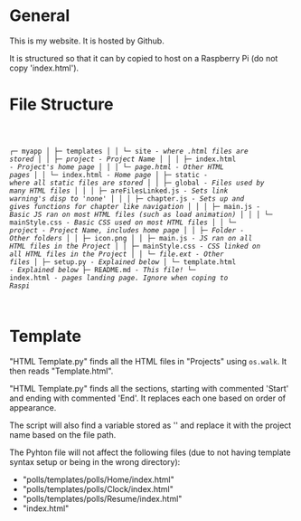 <h1>General</h1>

This is my website. It is hosted by Github.

It is structured so that it can by copied to host on a Raspberry Pi (do not copy 'index.html').

<h1>File Structure</h1>

<code style="white-space: pre; overflow-x: scroll;">

┌─ myapp
│  ├─ templates
│  │  └─ site *- where .html files are stored*
│  │     ├─ *project - Project Name*
│  │     │  ├─ index.html *- Project's home page*
│  │     │  └─ *page.html - Other HTML pages*
│  │     └─ index.html *- Home page*
│  ├─ static *- where all static files are stored*
│  │  ├─ global *- Files used by many HTML files*
│  │  │  ├─ areFilesLinked.js *- Sets link warning's disp to 'none'*
│  │  │  ├─ chapter.js *- Sets up and gives functions for chapter like navigation*
│  │  │  ├─ main.js *- Basic JS ran on most HTML files (such as load animation)*
│  │  │  └─ mainStyle.css *- Basic CSS used on most HTML files*
│  │  └─ *project - Project Name, includes home page*
│  │     ├─ *Folder - Other folders*
│  │     ├─ icon.png
│  │     ├─ main.js *- JS ran on all HTML files in the Project*
│  │     ├─ mainStyle.css *- CSS linked on all HTML files in the Project*
│  │     └─ *file.ext - Other files*
│  ├─ setup.py *- Explained below*
│  └─ template.html *- Explained below*
├─ README.md *- This file!*
└─ index.html *- pages landing page. Ignore when coping to Raspi*

</code>

<h1>Template</h1>

"HTML Template.py" finds all the HTML files in "Projects" using `os.walk`. It then reads "Template.html".

"HTML Template.py" finds all the sections, starting with commented 'Start' and ending with commented 'End'. It replaces each one based on order of appearance.

The script will also find a variable stored as '<Project>' and replace it with the project name based on the file path.

The Pyhton file will not affect the following files (due to not having template syntax setup or being in the wrong directory):
*   "polls/templates/polls/Home/index.html"
*   "polls/templates/polls/Clock/index.html"
*   "polls/templates/polls/Resume/index.html"
*   "index.html"
